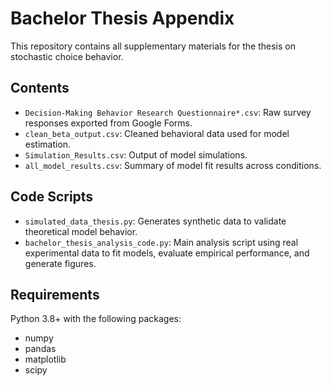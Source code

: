 # Bachelor Thesis Appendix

This repository contains all supplementary materials for the thesis on stochastic choice behavior.

## Contents

- `Decision-Making Behavior Research Questionnaire*.csv`: Raw survey responses exported from Google Forms.  
- `clean_beta_output.csv`: Cleaned behavioral data used for model estimation.  
- `Simulation_Results.csv`: Output of model simulations.  
- `all_model_results.csv`: Summary of model fit results across conditions.

## Code Scripts

- `simulated_data_thesis.py`: Generates synthetic data to validate theoretical model behavior.  
- `bachelor_thesis_analysis_code.py`: Main analysis script using real experimental data to fit models, evaluate empirical performance, and generate figures.

## Requirements

Python 3.8+ with the following packages:
- numpy  
- pandas  
- matplotlib  
- scipy  